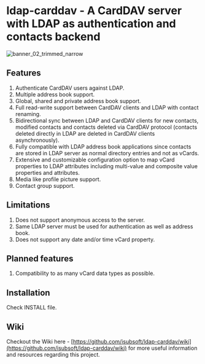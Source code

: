 # ldap-carddav - A CardDAV server with LDAP as authentication and contacts backend
![banner_02_trimmed_narrow](https://github.com/user-attachments/assets/e7d0f02a-bfd1-489f-b8a8-e0aef168c035)

## Features
1. Authenticate CardDAV users against LDAP.
2. Multiple address book support.
3. Global, shared and private address book support.
4. Full read-write support between CardDAV clients and LDAP with contact renaming.
5. Bidirectional sync between LDAP and CardDAV clients for new contacts, modified contacts and contacts deleted via CardDAV protocol (contacts deleted directly in LDAP are deleted in CardDAV clients asynchronously).
6. Fully compatible with LDAP address book applications since contacts are stored in LDAP server as normal directory entries and not as vCards.
7. Extensive and customizable configuration option to map vCard properties to LDAP attributes including multi-value and composite value properties and attributes.
8. Media like profile picture support.
9. Contact group support.

## Limitations
1. Does not support anonymous access to the server.
2. Same LDAP server must be used for authentication as well as address book.
3. Does not support any date and/or time vCard property.

## Planned features
1. Compatibility to as many vCard data types as possible.

## Installation
Check INSTALL file.

## Wiki
Checkout the Wiki here - [https://github.com/isubsoft/ldap-carddav/wiki](https://github.com/isubsoft/ldap-carddav/wiki) for more useful information and resources regarding this project.

